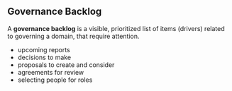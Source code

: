 ## Governance Backlog

A **governance backlog** is a visible, prioritized list of items (drivers) related to governing a domain, that require attention.

-   upcoming reports
-   decisions to make
-   proposals to create and consider
-   agreements for review
-   selecting people for roles

